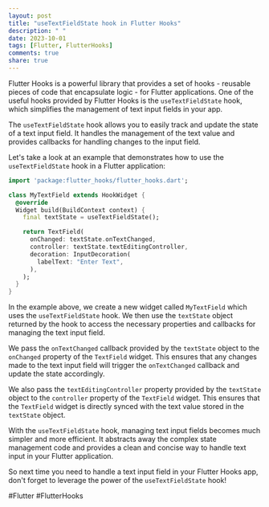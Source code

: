 ```yaml
---
layout: post
title: "useTextFieldState hook in Flutter Hooks"
description: " "
date: 2023-10-01
tags: [Flutter, FlutterHooks]
comments: true
share: true
---
```


Flutter Hooks is a powerful library that provides a set of hooks - reusable pieces of code that encapsulate logic - for Flutter applications. One of the useful hooks provided by Flutter Hooks is the `useTextFieldState` hook, which simplifies the management of text input fields in your app.

The `useTextFieldState` hook allows you to easily track and update the state of a text input field. It handles the management of the text value and provides callbacks for handling changes to the input field.

Let's take a look at an example that demonstrates how to use the `useTextFieldState` hook in a Flutter application:

```dart
import 'package:flutter_hooks/flutter_hooks.dart';

class MyTextField extends HookWidget {
  @override
  Widget build(BuildContext context) {
    final textState = useTextFieldState();

    return TextField(
      onChanged: textState.onTextChanged,
      controller: textState.textEditingController,
      decoration: InputDecoration(
        labelText: "Enter Text",
      ),
    );
  }
}
```

In the example above, we create a new widget called `MyTextField` which uses the `useTextFieldState` hook. We then use the `textState` object returned by the hook to access the necessary properties and callbacks for managing the text input field.

We pass the `onTextChanged` callback provided by the `textState` object to the `onChanged` property of the `TextField` widget. This ensures that any changes made to the text input field will trigger the `onTextChanged` callback and update the state accordingly.

We also pass the `textEditingController` property provided by the `textState` object to the `controller` property of the `TextField` widget. This ensures that the `TextField` widget is directly synced with the text value stored in the `textState` object.

With the `useTextFieldState` hook, managing text input fields becomes much simpler and more efficient. It abstracts away the complex state management code and provides a clean and concise way to handle text input in your Flutter application.

So next time you need to handle a text input field in your Flutter Hooks app, don't forget to leverage the power of the `useTextFieldState` hook!

#Flutter #FlutterHooks